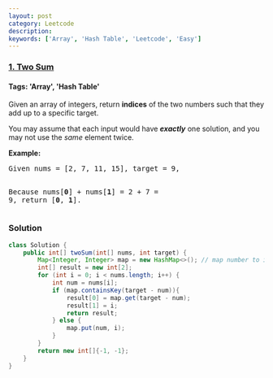 ```yaml
---
layout: post
category: Leetcode
description: 
keywords: ['Array', 'Hash Table', 'Leetcode', 'Easy']
---
```

### [1. Two Sum](https://leetcode.com/problems/two-sum)

#### Tags: 'Array', 'Hash Table'

<div class="content__u3I1 question-content__JfgR"><div><p>Given an array of integers, return <strong>indices</strong> of the two numbers such that they add up to a specific target.</p>
<p>You may assume that each input would have <strong><em>exactly</em></strong> one solution, and you may not use the <em>same</em> element twice.</p>
<p><strong>Example:</strong></p>
<pre>Given nums = [2, 7, 11, 15], target = 9,

Because nums[<strong>0</strong>] + nums[<strong>1</strong>] = 2 + 7 = 9,
return [<strong>0</strong>, <strong>1</strong>].
</pre>
</div></div>

### Solution
```java
class Solution {
    public int[] twoSum(int[] nums, int target) {
        Map<Integer, Integer> map = new HashMap<>(); // map number to index
        int[] result = new int[2];
        for (int i = 0; i < nums.length; i++) {
            int num = nums[i];
            if (map.containsKey(target - num)){
                result[0] = map.get(target - num);
                result[1] = i;
                return result;
            } else {
                map.put(num, i);
            }
        }
        return new int[]{-1, -1};
    }
}
```